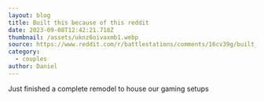 ```yaml
---
layout: blog
title: Built this because of this reddit
date: 2023-09-08T12:42:21.718Z
thumbnail: /assets/uknz6oivaxmb1.webp
source: https://www.reddit.com/r/battlestations/comments/16cv39g/built_this_because_of_this_reddit/
category:
  - couples
author: Daniel
---
```

Just finished a complete remodel to house our gaming setups
